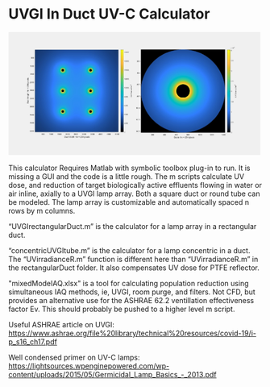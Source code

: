# UVGI In Duct UV-C Calculator

<img src="assets/image.jpg?raw=true" width="500px"><br/>

This calculator Requires Matlab with symbolic toolbox plug-in to run. It is missing a GUI and the code is a little rough. The m scripts calculate UV dose, and reduction of target biologically active effluents flowing in water or air inline, axially to a UVGI lamp array. Both a square duct or round tube can be modeled. The lamp array is customizable and automatically spaced n rows by m columns.

“UVGIrectangularDuct.m” is the calculator for a lamp array in a rectangular duct.

“concentricUVGItube.m” is the calculator for a lamp concentric in a duct. The “UVirradianceR.m” function is different here than “UVirradianceR.m” in the rectangularDuct folder. It also compensates UV dose for PTFE reflector.

"mixedModeIAQ.xlsx" is a tool for calculating population reduction using simultaneous IAQ methods, ie, UVGI, room purge, and filters. Not CFD, but provides an alternative use for the ASHRAE 62.2 ventillation effectiveness factor Ev. This should probably be pushed to a higher level m script.

Useful ASHRAE article on UVGI: https://www.ashrae.org/file%20library/technical%20resources/covid-19/i-p_s16_ch17.pdf

Well condensed primer on UV-C lamps: https://lightsources.wpenginepowered.com/wp-content/uploads/2015/05/Germicidal_Lamp_Basics_-_2013.pdf
